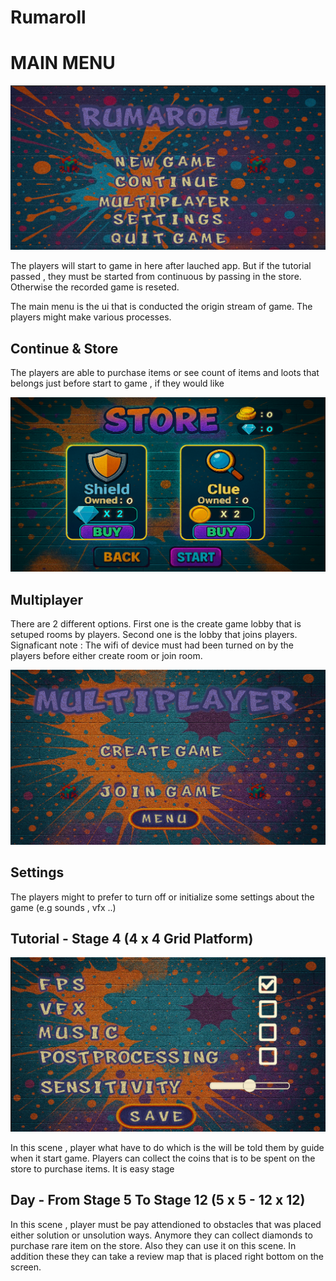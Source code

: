 # Rumaroll

<h1>MAIN MENU</h1>

 <img src="./SS/Main.png">
 
<p> The players will start to game in here after lauched app. But if the tutorial passed , they must be started from continuous by passing in the store. Otherwise the recorded game is reseted.</p>

<p> The main menu is the ui that is conducted the origin stream of game. The players might make various processes.</p>

<h2>Continue & Store</h2>
<p> The players are able to purchase items or see count of items and loots that belongs just before start to game , if they would like</p>

 <img src="./SS/Store.png">

<h2>Multiplayer</h2>

<p> There are 2 different options. First one is the create game lobby that is setuped rooms by players. Second one is the lobby that joins players. Signaficant note : The wifi of device must had been turned on by the players before either create room or join room.</p>

<img src="./SS/Multiplayer.png">

<h2>Settings</h2>

<p> The players might to prefer to turn off or initialize some settings about the game (e.g sounds , vfx ..)</p>

<h2>Tutorial - Stage 4 (4 x 4 Grid Platform)</h2>

<img src="./SS/Settings.png">

<p> In this scene , player what have to do which is the will be told them by guide  when it start game. Players can collect the coins that is to be spent on the store to purchase items. It is easy stage</p>

<h2>Day - From Stage 5 To Stage 12 (5 x 5 - 12 x 12) </h2>

<p> In this scene , player must be pay attendioned to obstacles that was placed either solution or unsolution ways. Anymore they can collect diamonds to purchase rare item on the store. Also they can use it on this scene. In addition these they can take a review map that is placed right bottom on the screen.</p>
  


